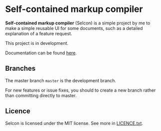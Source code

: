 # Self-contained markup compiler

**Self-contained markup compiler** (Selcon) is a simple project by me to make a simple reusable UI for some documents, such as a detailed explanation of a feature request.

This project is in development.

Documentation can be found [here](https://docs.tecc.me/selcon).

## Branches

The master branch `master` is the development branch.

For new features or issue fixes, you should to create a new branch rather than committing directly to master.

## Licence

Selcon is licensed under the MIT license. See more in [LICENCE.txt](./LICENCE.txt).

